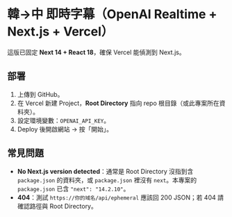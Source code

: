 # 韓→中 即時字幕（OpenAI Realtime + Next.js + Vercel）

這版已固定 **Next 14 + React 18**，確保 Vercel 能偵測到 Next.js。

## 部署
1. 上傳到 GitHub。
2. 在 Vercel 新建 Project，**Root Directory** 指向 repo 根目錄（或此專案所在資料夾）。
3. 設定環境變數：`OPENAI_API_KEY`。
4. Deploy 後開啟網站 → 按「開始」。

## 常見問題
- **No Next.js version detected**：通常是 Root Directory 沒指到含 `package.json` 的資料夾，或 `package.json` 裡沒有 `next`。本專案的 `package.json` 已含 `"next": "14.2.10"`。
- **404**：測試 `https://你的域名/api/ephemeral` 應該回 200 JSON；若 404 請確認路徑與 Root Directory。
